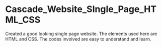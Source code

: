 # Cascade_Website_SIngle_Page_HTML_CSS
Created a good looking single page website. The elements used here are HTML and CSS. The codes involved are easy to understand and learn. 
